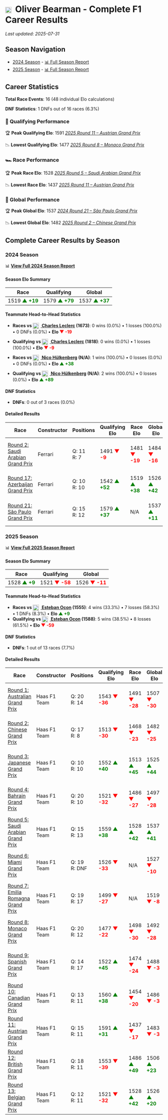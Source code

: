 # <img src="https://upload.wikimedia.org/wikipedia/commons/thumb/8/83/Flag_of_the_United_Kingdom_%283-5%29.svg/512px-Flag_of_the_United_Kingdom_%283-5%29.svg.png?20250726143817" alt="United Kingdom" width="20" height="auto" style="vertical-align: middle; margin-right: 5px;" onerror="this.outerHTML='🇬🇧'; this.style.marginRight='5px';"/> Oliver Bearman - Complete F1 Career Results

*Last updated: 2025-07-31*

## Season Navigation

- [2024 Season](#2024-season) - [📊 Full Season Report](../seasons/2024-season-report)
- [2025 Season](#2025-season) - [📊 Full Season Report](../seasons/2025-season-report)

## Career Statistics

**Total Race Events**: 16 (48 individual Elo calculations)

**DNF Statistics**: 1 DNFs out of 16 races (6.3%)

### 🏁 Qualifying Performance

🏆 **Peak Qualifying Elo**: 1591
   *[2025 Round 11 – Austrian Grand Prix](../seasons/2025-season-report#round-11-austrian-grand-prix)*

📉 **Lowest Qualifying Elo**: 1477
   *[2025 Round 8 – Monaco Grand Prix](../seasons/2025-season-report#round-8-monaco-grand-prix)*

### 🏎️ Race Performance

🏆 **Peak Race Elo**: 1528
   *[2025 Round 5 – Saudi Arabian Grand Prix](../seasons/2025-season-report#round-5-saudi-arabian-grand-prix)*

📉 **Lowest Race Elo**: 1437
   *[2025 Round 11 – Austrian Grand Prix](../seasons/2025-season-report#round-11-austrian-grand-prix)*

### 🌟 Global Performance

🏆 **Peak Global Elo**: 1537
   *[2024 Round 21 – São Paulo Grand Prix](../seasons/2024-season-report#round-21-so-paulo-grand-prix)*

📉 **Lowest Global Elo**: 1482
   *[2025 Round 2 – Chinese Grand Prix](../seasons/2025-season-report#round-2-chinese-grand-prix)*


## Complete Career Results by Season

### 2024 Season

📊 **[View Full 2024 Season Report](../seasons/2024-season-report)**

#### Season Elo Summary

| Race | Qualifying | Global |
|------|------------|--------|
| 1519 **<span style="color: green;">▲ +19</span>** | 1579 **<span style="color: green;">▲ +79</span>** | 1537 **<span style="color: green;">▲ +37</span>** |

#### Teammate Head-to-Head Statistics

- **Races vs [<img src="https://upload.wikimedia.org/wikipedia/commons/e/ea/Flag_of_Monaco.svg" alt="Monaco" width="20" height="auto" style="vertical-align: middle; margin-right: 5px;" onerror="this.outerHTML='🇲🇨'; this.style.marginRight='5px';"/> Charles Leclerc](charles-leclerc) (1673)**: 0 wins (0.0%) • 1 losses (100.0%) • 0 DNFs (0.0%) • **Elo <span style="color: red;">▼ -19</span>**
- **Qualifying vs [<img src="https://upload.wikimedia.org/wikipedia/commons/e/ea/Flag_of_Monaco.svg" alt="Monaco" width="20" height="auto" style="vertical-align: middle; margin-right: 5px;" onerror="this.outerHTML='🇲🇨'; this.style.marginRight='5px';"/> Charles Leclerc](charles-leclerc) (1818)**: 0 wins (0.0%) • 1 losses (100.0%) • **Elo <span style="color: red;">▼ -9</span>**

- **Races vs [<img src="https://upload.wikimedia.org/wikipedia/commons/b/ba/Flag_of_Germany.svg" alt="Germany" width="20" height="auto" style="vertical-align: middle; margin-right: 5px;" onerror="this.outerHTML='🇩🇪'; this.style.marginRight='5px';"/> Nico Hülkenberg](nico-hlkenberg) (N/A)**: 1 wins (100.0%) • 0 losses (0.0%) • 0 DNFs (0.0%) • **Elo <span style="color: green;">▲ +38</span>**
- **Qualifying vs [<img src="https://upload.wikimedia.org/wikipedia/commons/b/ba/Flag_of_Germany.svg" alt="Germany" width="20" height="auto" style="vertical-align: middle; margin-right: 5px;" onerror="this.outerHTML='🇩🇪'; this.style.marginRight='5px';"/> Nico Hülkenberg](nico-hlkenberg) (N/A)**: 2 wins (100.0%) • 0 losses (0.0%) • **Elo <span style="color: green;">▲ +89</span>**

#### DNF Statistics

- **DNFs**: 0 out of 3 races (0.0%)

#### Detailed Results

| Race | Constructor | Positions | Qualifying Elo | Race Elo | Global Elo | Teammate |
|------|-------------|-----------|----------------|----------|------------|----------|
| [Round 2: Saudi Arabian Grand Prix](../seasons/2024-season-report#round-2-saudi-arabian-grand-prix) | Ferrari | Q: 11<br/>R: 7 | 1491 **<span style="color: red;">▼ -9</span>** | 1481 **<span style="color: red;">▼ -19</span>** | 1484 **<span style="color: red;">▼ -16</span>** | [<img src="https://upload.wikimedia.org/wikipedia/commons/e/ea/Flag_of_Monaco.svg" alt="Monaco" width="20" height="auto" style="vertical-align: middle; margin-right: 5px;" onerror="this.outerHTML='🇲🇨'; this.style.marginRight='5px';"/> Charles Leclerc](charles-leclerc)<br/>Q: 2<br/>R: 3 |
| [Round 17: Azerbaijan Grand Prix](../seasons/2024-season-report#round-17-azerbaijan-grand-prix) | Ferrari | Q: 10<br/>R: 10 | 1542 **<span style="color: green;">▲ +52</span>** | 1519 **<span style="color: green;">▲ +38</span>** | 1526 **<span style="color: green;">▲ +42</span>** | [<img src="https://upload.wikimedia.org/wikipedia/commons/b/ba/Flag_of_Germany.svg" alt="Germany" width="20" height="auto" style="vertical-align: middle; margin-right: 5px;" onerror="this.outerHTML='🇩🇪'; this.style.marginRight='5px';"/> Nico Hülkenberg](nico-hlkenberg)<br/>Q: N/A<br/>R: N/A |
| [Round 21: São Paulo Grand Prix](../seasons/2024-season-report#round-21-so-paulo-grand-prix) | Ferrari | Q: 15<br/>R: 12 | 1579 **<span style="color: green;">▲ +37</span>** | N/A | 1537 **<span style="color: green;">▲ +11</span>** | [<img src="https://upload.wikimedia.org/wikipedia/commons/b/ba/Flag_of_Germany.svg" alt="Germany" width="20" height="auto" style="vertical-align: middle; margin-right: 5px;" onerror="this.outerHTML='🇩🇪'; this.style.marginRight='5px';"/> Nico Hülkenberg](nico-hlkenberg)<br/>Q: N/A<br/>R: N/A |

### 2025 Season

📊 **[View Full 2025 Season Report](../seasons/2025-season-report)**

#### Season Elo Summary

| Race | Qualifying | Global |
|------|------------|--------|
| 1528 **<span style="color: green;">▲ +9</span>** | 1521 **<span style="color: red;">▼ -58</span>** | 1526 **<span style="color: red;">▼ -11</span>** |

#### Teammate Head-to-Head Statistics

- **Races vs [<img src="https://upload.wikimedia.org/wikipedia/commons/c/c3/Flag_of_France.svg" alt="France" width="20" height="auto" style="vertical-align: middle; margin-right: 5px;" onerror="this.outerHTML='🇫🇷'; this.style.marginRight='5px';"/> Esteban Ocon](esteban-ocon) (1555)**: 4 wins (33.3%) • 7 losses (58.3%) • 1 DNFs (8.3%) • **Elo <span style="color: green;">▲ +9</span>**
- **Qualifying vs [<img src="https://upload.wikimedia.org/wikipedia/commons/c/c3/Flag_of_France.svg" alt="France" width="20" height="auto" style="vertical-align: middle; margin-right: 5px;" onerror="this.outerHTML='🇫🇷'; this.style.marginRight='5px';"/> Esteban Ocon](esteban-ocon) (1588)**: 5 wins (38.5%) • 8 losses (61.5%) • **Elo <span style="color: red;">▼ -59</span>**

#### DNF Statistics

- **DNFs**: 1 out of 13 races (7.7%)

#### Detailed Results

| Race | Constructor | Positions | Qualifying Elo | Race Elo | Global Elo | Teammate |
|------|-------------|-----------|----------------|----------|------------|----------|
| [Round 1: Australian Grand Prix](../seasons/2025-season-report#round-1-australian-grand-prix) | Haas F1 Team | Q: 20<br/>R: 14 | 1543 **<span style="color: red;">▼ -36</span>** | 1491 **<span style="color: red;">▼ -28</span>** | 1507 **<span style="color: red;">▼ -30</span>** | [<img src="https://upload.wikimedia.org/wikipedia/commons/c/c3/Flag_of_France.svg" alt="France" width="20" height="auto" style="vertical-align: middle; margin-right: 5px;" onerror="this.outerHTML='🇫🇷'; this.style.marginRight='5px';"/> Esteban Ocon](esteban-ocon)<br/>Q: 19<br/>R: 13 |
| [Round 2: Chinese Grand Prix](../seasons/2025-season-report#round-2-chinese-grand-prix) | Haas F1 Team | Q: 17<br/>R: 8 | 1513 **<span style="color: red;">▼ -30</span>** | 1468 **<span style="color: red;">▼ -23</span>** | 1482 **<span style="color: red;">▼ -25</span>** | [<img src="https://upload.wikimedia.org/wikipedia/commons/c/c3/Flag_of_France.svg" alt="France" width="20" height="auto" style="vertical-align: middle; margin-right: 5px;" onerror="this.outerHTML='🇫🇷'; this.style.marginRight='5px';"/> Esteban Ocon](esteban-ocon)<br/>Q: 11<br/>R: 5 |
| [Round 3: Japanese Grand Prix](../seasons/2025-season-report#round-3-japanese-grand-prix) | Haas F1 Team | Q: 10<br/>R: 10 | 1552 **<span style="color: green;">▲ +40</span>** | 1513 **<span style="color: green;">▲ +45</span>** | 1525 **<span style="color: green;">▲ +44</span>** | [<img src="https://upload.wikimedia.org/wikipedia/commons/c/c3/Flag_of_France.svg" alt="France" width="20" height="auto" style="vertical-align: middle; margin-right: 5px;" onerror="this.outerHTML='🇫🇷'; this.style.marginRight='5px';"/> Esteban Ocon](esteban-ocon)<br/>Q: 18<br/>R: 18 |
| [Round 4: Bahrain Grand Prix](../seasons/2025-season-report#round-4-bahrain-grand-prix) | Haas F1 Team | Q: 20<br/>R: 10 | 1521 **<span style="color: red;">▼ -32</span>** | 1486 **<span style="color: red;">▼ -27</span>** | 1497 **<span style="color: red;">▼ -28</span>** | [<img src="https://upload.wikimedia.org/wikipedia/commons/c/c3/Flag_of_France.svg" alt="France" width="20" height="auto" style="vertical-align: middle; margin-right: 5px;" onerror="this.outerHTML='🇫🇷'; this.style.marginRight='5px';"/> Esteban Ocon](esteban-ocon)<br/>Q: 14<br/>R: 8 |
| [Round 5: Saudi Arabian Grand Prix](../seasons/2025-season-report#round-5-saudi-arabian-grand-prix) | Haas F1 Team | Q: 15<br/>R: 13 | 1559 **<span style="color: green;">▲ +38</span>** | 1528 **<span style="color: green;">▲ +42</span>** | 1537 **<span style="color: green;">▲ +41</span>** | [<img src="https://upload.wikimedia.org/wikipedia/commons/c/c3/Flag_of_France.svg" alt="France" width="20" height="auto" style="vertical-align: middle; margin-right: 5px;" onerror="this.outerHTML='🇫🇷'; this.style.marginRight='5px';"/> Esteban Ocon](esteban-ocon)<br/>Q: 19<br/>R: 14 |
| [Round 6: Miami Grand Prix](../seasons/2025-season-report#round-6-miami-grand-prix) | Haas F1 Team | Q: 19<br/>R: DNF | 1526 **<span style="color: red;">▼ -33</span>** | N/A | 1527 **<span style="color: red;">▼ -10</span>** | [<img src="https://upload.wikimedia.org/wikipedia/commons/c/c3/Flag_of_France.svg" alt="France" width="20" height="auto" style="vertical-align: middle; margin-right: 5px;" onerror="this.outerHTML='🇫🇷'; this.style.marginRight='5px';"/> Esteban Ocon](esteban-ocon)<br/>Q: 9<br/>R: 12 |
| [Round 7: Emilia Romagna Grand Prix](../seasons/2025-season-report#round-7-emilia-romagna-grand-prix) | Haas F1 Team | Q: 19<br/>R: 17 | 1499 **<span style="color: red;">▼ -27</span>** | N/A | 1519 **<span style="color: red;">▼ -8</span>** | [<img src="https://upload.wikimedia.org/wikipedia/commons/c/c3/Flag_of_France.svg" alt="France" width="20" height="auto" style="vertical-align: middle; margin-right: 5px;" onerror="this.outerHTML='🇫🇷'; this.style.marginRight='5px';"/> Esteban Ocon](esteban-ocon)<br/>Q: 18<br/>R: DNF |
| [Round 8: Monaco Grand Prix](../seasons/2025-season-report#round-8-monaco-grand-prix) | Haas F1 Team | Q: 20<br/>R: 12 | 1477 **<span style="color: red;">▼ -22</span>** | 1498 **<span style="color: red;">▼ -30</span>** | 1492 **<span style="color: red;">▼ -28</span>** | [<img src="https://upload.wikimedia.org/wikipedia/commons/c/c3/Flag_of_France.svg" alt="France" width="20" height="auto" style="vertical-align: middle; margin-right: 5px;" onerror="this.outerHTML='🇫🇷'; this.style.marginRight='5px';"/> Esteban Ocon](esteban-ocon)<br/>Q: 8<br/>R: 7 |
| [Round 9: Spanish Grand Prix](../seasons/2025-season-report#round-9-spanish-grand-prix) | Haas F1 Team | Q: 14<br/>R: 17 | 1522 **<span style="color: green;">▲ +45</span>** | 1474 **<span style="color: red;">▼ -24</span>** | 1488 **<span style="color: red;">▼ -3</span>** | [<img src="https://upload.wikimedia.org/wikipedia/commons/c/c3/Flag_of_France.svg" alt="France" width="20" height="auto" style="vertical-align: middle; margin-right: 5px;" onerror="this.outerHTML='🇫🇷'; this.style.marginRight='5px';"/> Esteban Ocon](esteban-ocon)<br/>Q: 16<br/>R: 16 |
| [Round 10: Canadian Grand Prix](../seasons/2025-season-report#round-10-canadian-grand-prix) | Haas F1 Team | Q: 13<br/>R: 11 | 1560 **<span style="color: green;">▲ +38</span>** | 1454 **<span style="color: red;">▼ -20</span>** | 1486 **<span style="color: red;">▼ -3</span>** | [<img src="https://upload.wikimedia.org/wikipedia/commons/c/c3/Flag_of_France.svg" alt="France" width="20" height="auto" style="vertical-align: middle; margin-right: 5px;" onerror="this.outerHTML='🇫🇷'; this.style.marginRight='5px';"/> Esteban Ocon](esteban-ocon)<br/>Q: 14<br/>R: 9 |
| [Round 11: Austrian Grand Prix](../seasons/2025-season-report#round-11-austrian-grand-prix) | Haas F1 Team | Q: 15<br/>R: 11 | 1591 **<span style="color: green;">▲ +31</span>** | 1437 **<span style="color: red;">▼ -17</span>** | 1483 **<span style="color: red;">▼ -3</span>** | [<img src="https://upload.wikimedia.org/wikipedia/commons/c/c3/Flag_of_France.svg" alt="France" width="20" height="auto" style="vertical-align: middle; margin-right: 5px;" onerror="this.outerHTML='🇫🇷'; this.style.marginRight='5px';"/> Esteban Ocon](esteban-ocon)<br/>Q: 17<br/>R: 10 |
| [Round 12: British Grand Prix](../seasons/2025-season-report#round-12-british-grand-prix) | Haas F1 Team | Q: 18<br/>R: 11 | 1553 **<span style="color: red;">▼ -39</span>** | 1486 **<span style="color: green;">▲ +49</span>** | 1506 **<span style="color: green;">▲ +23</span>** | [<img src="https://upload.wikimedia.org/wikipedia/commons/c/c3/Flag_of_France.svg" alt="France" width="20" height="auto" style="vertical-align: middle; margin-right: 5px;" onerror="this.outerHTML='🇫🇷'; this.style.marginRight='5px';"/> Esteban Ocon](esteban-ocon)<br/>Q: 14<br/>R: 13 |
| [Round 13: Belgian Grand Prix](../seasons/2025-season-report#round-13-belgian-grand-prix) | Haas F1 Team | Q: 12<br/>R: 11 | 1521 **<span style="color: red;">▼ -32</span>** | 1528 **<span style="color: green;">▲ +42</span>** | 1526 **<span style="color: green;">▲ +20</span>** | [<img src="https://upload.wikimedia.org/wikipedia/commons/c/c3/Flag_of_France.svg" alt="France" width="20" height="auto" style="vertical-align: middle; margin-right: 5px;" onerror="this.outerHTML='🇫🇷'; this.style.marginRight='5px';"/> Esteban Ocon](esteban-ocon)<br/>Q: 11<br/>R: 15 |

